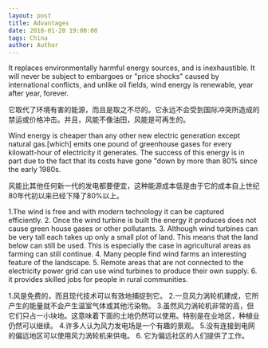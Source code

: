 ```yaml
---
layout: post
title: Advantages
date: 2018-01-20 19:00:00
tags: China
author: Author
---
```

<p>It replaces environmentally harmful energy sources, and is inexhaustible. It will never be subject to embargoes or "price shocks" caused by international conflicts, and unlike oil fields, wind energy is renewable, year after year, forever.</p>
<p>它取代了环境有害的能源，而且是取之不尽的。它永远不会受到国际冲突所造成的禁运或价格冲击。并且，风能不像油田，风能是可再生的。</p>
<p> Wind energy is cheaper than any other new electric generation except natural gas.[which] emits one pound of greenhouse gases for every kilowatt-hour of electricity it generates. The success of this energy is in part due to the fact that its costs have gone "down by more than 80% since the early 1980s.</p>
<p>风能比其他任何新一代的发电都要便宜，这种能源成本低是由于它的成本自上世纪80年代初以来已经下降了80%以上。
<p>
1.The wind is free and with modern technology it can be captured efficiently.
2. Once the wind turbine is built the energy it produces does not cause green house gases or other pollutants.
3. Although wind turbines can be very tall each takes up only a small plot of land. This means that the land below can still be used. This is especially the case in agricultural areas as farming can still continue.
4. Many people find wind farms an interesting feature of the landscape.
5. Remote areas that are not connected to the electricity power grid can use wind turbines to produce their own supply. 
6. it provides skilled jobs for people in rural communities.
</p>
<p>
1.风是免费的，而且现代技术可以有效地捕捉到它。
2.一旦风力涡轮机建成，它所产生的能量就不会产生温室气体或其他污染物。
3.虽然风力涡轮机非常的高，但它们只占一小块地。这意味着下面的土地仍然可以使用。特别是在业地区，种植业仍然可以继续。
4.许多人认为风力发电场是一个有趣的景观。
5.没有连接到电网的偏远地区可以使用风力涡轮机来供电。
6. 它为偏远社区的人们提供了工作。
